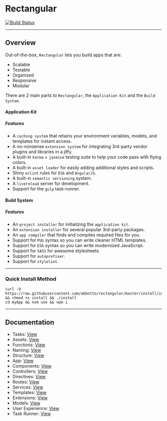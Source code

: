 # Rectangular
[![Build Status](https://travis-ci.org/abbotto/rectangular.svg?branch=master)](https://travis-ci.org/abbotto/rectangular)

---

## Overview
Out-of-the-box, `Rectangular` lets you build apps that are:
- Scalable
- Testable
- Organized
- Responsive
- Modular

There are 2 main parts to `Rectangular`, the `Application Kit` and the `Build System`.

#### Application Kit
##### Features
- A `caching system` that retains your environment variables, models, and templates for instant access.
- A no-nonsense `extension system` for integrating 3rd-party vendor plugins and libraries in a jiffy.
- A built-in `karma` + `jasmine` testing suite to help your code pass with flying colors.
- A built-in `asset loader` for easily adding additional styles and scripts.
- Shiny `eslint` rules for `ES6` and `AngularJS`.
- A built-in `semantic versioning` system.
- A `livereload` server for development.
- Support for the `gulp` task-runner.

#### Build System
##### Features
- An `project installer` for initializing the `application kit`.
- An `extension installer` for several popular 3rd-party packages.
- An `app compiler` that finds and compiles required files for you.
- Support for `PUG` syntax so you can write cleaner HTML templates.
- Support for `ES6` syntax so you can write modernized JavaScript.
- Support for `SASS` for awesome stylesheets.
- Support for `autoprefixer`.
- Support for `stylelint`.

---

### Quick Install Method
	curl -O https://raw.githubusercontent.com/abbotto/rectangular/master/install/install && chmod +x install && ./install
	cd myApp && nvm use && npm i

---

## Documentation
- Tasks: 			[View](readme/tasks.md)
- Assets: 			[View](readme/assets.md)
- Functions:		[View](readme/functions.md)
- Naming:			[View](readme/naming.md)
- Structure:		[View](readme/structure.md)
- App:				[View](readme/app.md)
- Components: 		[View](readme/components.md)
- Controllers: 		[View](readme/controllers.md)
- Directives: 		[View](readme/directives.md)
- Routes:			[View](readme/routes.md)
- Services:			[View](readme/services.md)
- Templates:		[View](readme/templates.md)
- Extensions:		[View](readme/extensions.md)
- Models:			[View](readme/models.md)
- User Experience:	[View](readme/user-experience.md)
- Task Runner:		[View](readme/task-runner.md)


